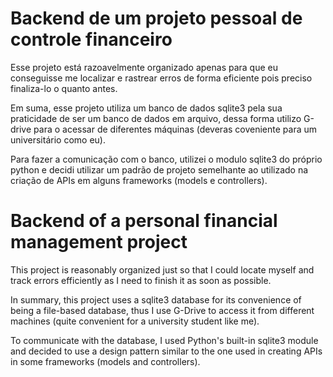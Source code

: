 # Backend de um projeto pessoal de controle financeiro
  Esse projeto está razoavelmente organizado apenas para que eu conseguisse 
  me localizar e rastrear erros de forma eficiente pois preciso finaliza-lo
  o quanto antes.

  Em suma, esse projeto utiliza um banco de dados sqlite3 pela sua praticidade 
  de ser um banco de dados em arquivo, dessa forma utilizo G-drive para o acessar
  de diferentes máquinas (deveras coveniente para um universitário como eu).

  Para fazer a comunicação com o banco, utilizei o modulo sqlite3 do próprio python
  e decidi utilizar um padrão de projeto semelhante ao utilizado na criação de APIs 
  em alguns frameworks (models e controllers).

# Backend of a personal financial management project
This project is reasonably organized just so that I could locate myself and track errors efficiently as I need to finish it as soon as possible.

In summary, this project uses a sqlite3 database for its convenience of being a file-based database, thus I use G-Drive to access it from different machines (quite convenient for a university student like me).

To communicate with the database, I used Python's built-in sqlite3 module and decided to use a design pattern similar to the one used in creating APIs in some frameworks (models and controllers).


  
